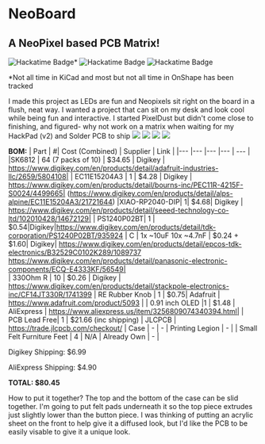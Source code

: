 # NeoBoard
## A NeoPixel based PCB Matrix!


![Hackatime Badge](https://hackatime-badge.hackclub.com/U0824G9PTFE/Pixeldust/?color=314cb0&label=Time%20Tracked%20In%20KiCad)*
![Hackatime Badge](https://hackatime-badge.hackclub.com/U0824G9PTFE/neoboard-case/?color=64BB58&label=Time%20Tracked%20In%20OnShape)
![Hackatime Badge](https://hackatime-badge.hackclub.com/U0824G9PTFE/neoboard/?color=red&label=Time%20Journaling)

*Not all time in KiCad and most but not all time in OnShape has been tracked


I made this project as LEDs are fun and Neopixels sit right on the board in a flush, neat way. I wanted a project that can sit on my desk and look cool while being fun and interactive. I started PixelDust but didn't come close to finishing, and figured- why not work on a matrix when waiting for my HackPad (v2) and Solder PCB to ship
![](https://hc-cdn.hel1.your-objectstorage.com/s/v3/8377be47c38cc220d4230f117ebddfec74ac3150_screenshot_2025-06-22_at_6.47.11___pm.png)
![](https://hc-cdn.hel1.your-objectstorage.com/s/v3/3c2e57406e511e0e373404e9e97b731550a60340_screenshot_2025-06-22_at_6.46.30___pm.png)
![](https://hc-cdn.hel1.your-objectstorage.com/s/v3/43462afa9c5e07d12344af6adee831e847c00a7f_screenshot_2025-06-27_at_5.48.47___pm.png)
![](https://hc-cdn.hel1.your-objectstorage.com/s/v3/66dc19e46450c50363e5fd113f93f1276bcabd57_screenshot_2025-06-27_at_5.49.07___pm.png)

**BOM:**
|  Part | #| Cost (Combined) | Supplier  | Link |
|---    |--- |---             |---        | ---  |
|SK6812	| 64 (7 packs of 10) | $34.65 | Digikey | https://www.digikey.com/en/products/detail/adafruit-industries-llc/2659/5804108|
|  EC11E15204A3 | 1  | $4.28 | Digikey |  https://www.digikey.com/en/products/detail/bourns-inc/PEC11R-4215F-S0024/4499665| (https://www.digikey.com/en/products/detail/alps-alpine/EC11E15204A3/21721644)
|XIAO-RP2040-DIP| 1| $4.68| Digikey | https://www.digikey.com/en/products/detail/seeed-technology-co-ltd/102010428/14672129|
| PS1240P02BT| 1 | $0.54|Digikey|https://www.digikey.com/en/products/detail/tdk-corporation/PS1240P02BT/935924
|   C   | 1x ~10uF 10x ~4.7nF | $0.24 + $1.60| Digikey| https://www.digikey.com/en/products/detail/epcos-tdk-electronics/B32529C0102K289/1089737 https://www.digikey.com/en/products/detail/panasonic-electronic-components/ECQ-E4333KF/56549|  
| 330Ohm R | 10 | $0.26 | Digikey | https://www.digikey.com/en/products/detail/stackpole-electronics-inc/CF14JT330R/1741399
|  RE Rubber Knob    | 1 | $0.75| Adafruit | https://www.adafruit.com/product/5093 | 
| 0.91 inch OLED |1 | $1.48 | AliExpress | https://www.aliexpress.us/item/3256809074340394.html|
| PCB Lead Free| 1 | $21.66 (inc shipping) | JLCPCB | https://trade.jlcpcb.com/checkout/
| Case | - | - | Printing Legion | - |
| Small Felt Furniture Feet | 4 | N/A | Already Own | - |

Digikey Shipping: $6.99

AliExpress Shipping: $4.90


**TOTAL: $80.45**


How to put it together?
The top and the bottom of the case can be slid together. I'm going to put felt pads underneath it so the top piece extrudes just slightly lower than the button piece. I was thinking of putting an acrylic sheet on the front to help give it a diffused look, but I'd like the PCB to be easily visable to give it a unique look.